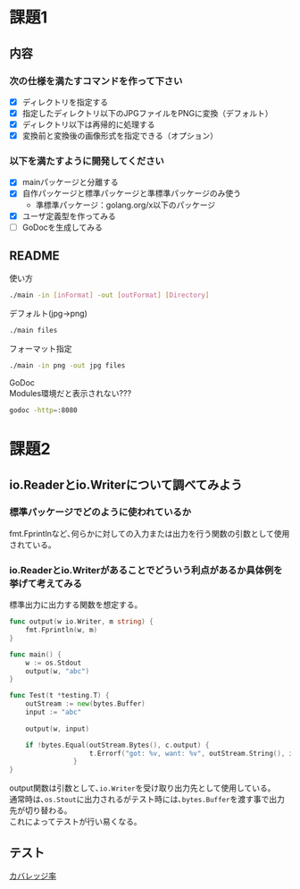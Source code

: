 # 課題1

## 内容

### 次の仕様を満たすコマンドを作って下さい
- [x] ディレクトリを指定する
- [x] 指定したディレクトリ以下のJPGファイルをPNGに変換（デフォルト）
- [x] ディレクトリ以下は再帰的に処理する
- [x] 変換前と変換後の画像形式を指定できる（オプション）

### 以下を満たすように開発してください
- [x] mainパッケージと分離する
- [x] 自作パッケージと標準パッケージと準標準パッケージのみ使う
    - 準標準パッケージ：golang.org/x以下のパッケージ
- [x] ユーザ定義型を作ってみる
- [ ] GoDocを生成してみる

## README

使い方
```bash
./main -in [inFormat] -out [outFormat] [Directory]
```

デフォルト(jpg→png)
```bash
./main files
```

フォーマット指定
```bash
./main -in png -out jpg files
```

GoDoc  
Modules環境だと表示されない???
```bash
godoc -http=:8080
```

# 課題2

## io.Readerとio.Writerについて調べてみよう

### 標準パッケージでどのように使われているか

fmt.Fprintlnなど､何らかに対しての入力または出力を行う関数の引数として使用されている｡  
    
### io.Readerとio.Writerがあることでどういう利点があるか具体例を挙げて考えてみる

標準出力に出力する関数を想定する｡  

```go
func output(w io.Writer, m string) {
	fmt.Fprintln(w, m)
}

func main() {
	w := os.Stdout
	output(w, "abc")
}
```

```go
func Test(t *testing.T) {
	outStream := new(bytes.Buffer)
	input := "abc"
	
    output(w, input)

    if !bytes.Equal(outStream.Bytes(), c.output) {
                    t.Errorf("got: %v, want: %v", outStream.String(), input)
                }
}
```

output関数は引数として､`io.Writer`を受け取り出力先として使用している｡  
通常時は､`os.Stout`に出力されるがテスト時には､`bytes.Buffer`を渡す事で出力先が切り替わる｡  
これによってテストが行い易くなる｡  

## テスト

[カバレッジ率](./cover.html)